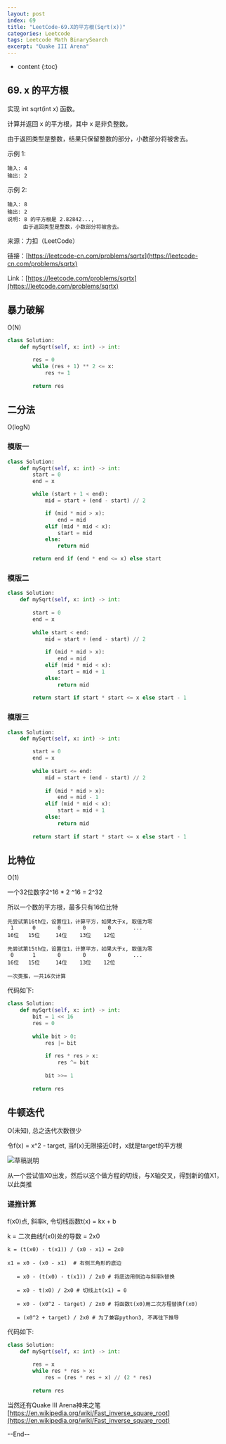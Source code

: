 ```yaml
---
layout: post
index: 69
title: "LeetCode-69.X的平方根(Sqrt(x))"
categories: Leetcode
tags: Leetcode Math BinarySearch
excerpt: "Quake III Arena"
---
```


* content
{:toc}

## 69. x 的平方根

实现 int sqrt(int x) 函数。

计算并返回 x 的平方根，其中 x 是非负整数。

由于返回类型是整数，结果只保留整数的部分，小数部分将被舍去。

示例 1:

```
输入: 4
输出: 2
```

示例 2:

```
输入: 8
输出: 2
说明: 8 的平方根是 2.82842..., 
     由于返回类型是整数，小数部分将被舍去。
```

来源：力扣（LeetCode）

链接：[https://leetcode-cn.com/problems/sqrtx](https://leetcode-cn.com/problems/sqrtx)

Link：[https://leetcode.com/problems/sqrtx](https://leetcode.com/problems/sqrtx)

## 暴力破解

O(N)

```python
class Solution:
    def mySqrt(self, x: int) -> int:
        
        res = 0
        while (res + 1) ** 2 <= x:
            res += 1
            
        return res
```

## 二分法

O(logN)

### 模版一

```python
class Solution:
    def mySqrt(self, x: int) -> int:
        start = 0
        end = x

        while (start + 1 < end):
            mid = start + (end - start) // 2

            if (mid * mid > x):
                end = mid
            elif (mid * mid < x):
                start = mid
            else:
                return mid

        return end if (end * end <= x) else start
```

### 模版二

```python
class Solution:
    def mySqrt(self, x: int) -> int:
    
        start = 0
        end = x
        
        while start < end:
            mid = start + (end - start) // 2
            
            if (mid * mid > x):
                end = mid
            elif (mid * mid < x):
                start = mid + 1
            else:
                return mid
            
        return start if start * start <= x else start - 1
```

### 模版三

```python
class Solution:
    def mySqrt(self, x: int) -> int:

        start = 0
        end = x
        
        while start <= end:
            mid = start + (end - start) // 2
            
            if (mid * mid > x):
                end = mid - 1
            elif (mid * mid < x):
                start = mid + 1
            else:
                return mid
            
        return start if start * start <= x else start - 1
```

## 比特位

O(1)

一个32位数字2^16 * 2 ^16 = 2^32

所以一个数的平方根，最多只有16位比特

```
先尝试第16th位，设置位1，计算平方，如果大于x, 取值为零
 1      0       0       0       0       ...
16位   15位     14位    13位    12位

先尝试第15th位，设置位1，计算平方，如果大于x, 取值为零
 0      1       0       0       0       ...
16位   15位     14位    13位    12位

一次类推，一共16次计算
```

代码如下:

```python
class Solution:
    def mySqrt(self, x: int) -> int:
        bit = 1 << 16
        res = 0
        
        while bit > 0:
            res |= bit
            
            if res * res > x:
                res ^= bit
                
            bit >>= 1
                
        return res
```

## 牛顿迭代

O(未知​), 总之迭代次数很少

令f(x) = x^2 - target, 当f(x)无限接近0时，x就是target的平方根

![草稿说明](https://geemaple.github.io/images/leetcode-sketch-algorithm-69.png)

从一个尝试值X0出发，然后以这个做方程的切线，与X轴交叉，得到新的值X1，以此类推

### 递推计算

f(x0)点, 斜率k, 令切线函数t(x) = kx + b

k = 二次曲线f(x0)处的导数 = 2x0

```
k = (t(x0) - t(x1)) / (x0 - x1) = 2x0

x1 = x0 - (x0 - x1)  # 右侧三角形的底边

   = x0 - (t(x0) - t(x1)) / 2x0 # 将底边用侧边与斜率k替换

   = x0 - t(x0) / 2x0 # 切线上t(x1) = 0
   
   = x0 - (x0^2 - target) / 2x0 # 将函数t(x0)用二次方程替换f(x0)

   = (x0^2 + target) / 2x0 # 为了兼容python3, 不再往下推导
```

代码如下:

```python
class Solution:
    def mySqrt(self, x: int) -> int:
        
        res = x
        while res * res > x:
            res = (res * res + x) // (2 * res)
                
        return res
```

当然还有Quake III Arena神来之笔[https://en.wikipedia.org/wiki/Fast_inverse_square_root](https://en.wikipedia.org/wiki/Fast_inverse_square_root)

--End--